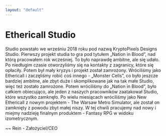 ```yaml
---
layout: "default"
---
```

# Ethericall Studio
Studio powstało we wrześniu 2018 roku pod nazwą KryptoPixels Designs Studio. Pierwszy projekt studia to gra pod tytułem „Nation in Blood”, nad którą pracowałem rok wcześniej. To było naprawdę ambitne, ale się udało. Po niedługim czasie otworzyliśmy się na kontakty z zagranicy, które się opłaciły. Potem był mały kryzys i projekt został zamrożony. Wróciliśmy jako Ethericall i zaczęliśmy robić coś innego - „Monster Cells”, co było jeszcze bardziej ambitne, ale zbyt duże i skomplikowane jak na tak małe Studio, więc też zostało zamrożone. Potem wróciliśmy do „Nation in Blood”, było całkiem obiecująco, ale jeden z naszych pracowników zaatakował Studio, które wszystko zamknęło. Po wielu miesiącach wróciliśmy jako New Ethericall z nowym projektem - The Warsaw Metro Simulator, ale został on zamknięty z powodu zbyt małej niszy. W tej chwili pracujemy nad nowy i miejmy nadzieję finalnym produktem - Fantasy RPG w widoku izometrycznym.

~~ Rein - Założyciel/CEO
